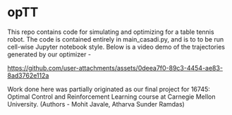 # opTT
This repo contains code for simulating and optimizing for a table tennis robot. The code is contained entirely in main_casadi.py, and is to to be run cell-wise Jupyter notebook style.  Below is a video demo of the trajectories generated by our optimizer -

https://github.com/user-attachments/assets/0deea7f0-89c3-4454-ae83-8ad3762e112a

Work done here was partially originated as our final project for 16745: Optimal Control and Reinforcement Learning course at Carnegie Mellon University.
(Authors - Mohit Javale, Atharva Sunder Ramdas)
